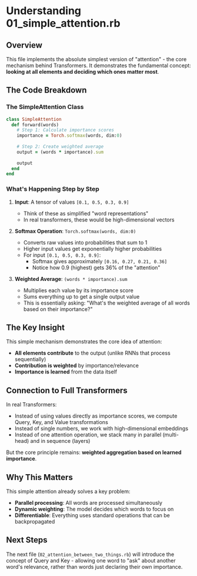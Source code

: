 # Understanding 01_simple_attention.rb

## Overview

This file implements the absolute simplest version of "attention" - the core mechanism behind Transformers. It demonstrates the fundamental concept: **looking at all elements and deciding which ones matter most**.

## The Code Breakdown

### The SimpleAttention Class

```ruby
class SimpleAttention
  def forward(words)
    # Step 1: Calculate importance scores
    importance = Torch.softmax(words, dim:0)
    
    # Step 2: Create weighted average
    output = (words * importance).sum
    
    output
  end
end
```

### What's Happening Step by Step

1. **Input**: A tensor of values `[0.1, 0.5, 0.3, 0.9]`
   - Think of these as simplified "word representations"
   - In real transformers, these would be high-dimensional vectors

2. **Softmax Operation**: `Torch.softmax(words, dim:0)`
   - Converts raw values into probabilities that sum to 1
   - Higher input values get exponentially higher probabilities
   - For input `[0.1, 0.5, 0.3, 0.9]`:
     - Softmax gives approximately `[0.16, 0.27, 0.21, 0.36]`
     - Notice how 0.9 (highest) gets 36% of the "attention"

3. **Weighted Average**: `(words * importance).sum`
   - Multiplies each value by its importance score
   - Sums everything up to get a single output value
   - This is essentially asking: "What's the weighted average of all words based on their importance?"

## The Key Insight

This simple mechanism demonstrates the core idea of attention:
- **All elements contribute** to the output (unlike RNNs that process sequentially)
- **Contribution is weighted** by importance/relevance
- **Importance is learned** from the data itself

## Connection to Full Transformers

In real Transformers:
- Instead of using values directly as importance scores, we compute Query, Key, and Value transformations
- Instead of single numbers, we work with high-dimensional embeddings
- Instead of one attention operation, we stack many in parallel (multi-head) and in sequence (layers)

But the core principle remains: **weighted aggregation based on learned importance**.

## Why This Matters

This simple attention already solves a key problem:
- **Parallel processing**: All words are processed simultaneously
- **Dynamic weighting**: The model decides which words to focus on
- **Differentiable**: Everything uses standard operations that can be backpropagated

## Next Steps

The next file (`02_attention_between_two_things.rb`) will introduce the concept of Query and Key - allowing one word to "ask" about another word's relevance, rather than words just declaring their own importance.